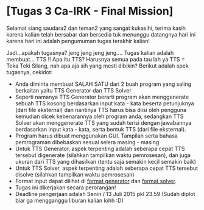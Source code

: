 # [Tugas 3 Ca-IRK - Final Mission]

Selamat siang saudara2 dan teman2 yang sangat kukasihi, terima kasih karena kalian telah bersabar dan bersedia tuk menunggu datangnya hari ini karena hari ini adalah pengumuman tugas terakhir kalian!

Jadi...apakah tugasnya? jeng jeng jeng jeng.... Tugas kalian adalah membuat... TTS !! Apa itu TTS? Harusnya semua pada tau lah ya TTS = Teka Teki Silang, nah apa aja sih yang mesti dibikin? Berikut adalah spek tugasnya, cekidot:

- Anda diminta membuat SALAH SATU dari 2 buah program yang saling berkaitan yaitu TTS Generator dan TTS Solver
- Seperti namanya TTS Generator berarti program akan menggenerate sebuah TTS kosong berdasarkan input kata - kata beserta petunjuknya (dari file eksternal) dan nantinya TTS harus bisa diisi oleh pengguna kemudian dicek kebenarannya oleh program anda, sedangkan TTS Solver akan menggenerate TTS yang sudah terisi dengan jawabannya berdasarkan input kata - kata, serta bentuk TTS (dari file eksternal).
- Program harus dibuat menggunakan GUI. Tampilan serta bahasa pemrograman dibebaskan sesuai selera masing - masing
- Untuk TTS Generator, aspek terpenting adalah seberapa cepat TTS tersebut digenerate (silahkan tampilkan waktu pemrosesan), dan juga ukuran dari TTS yang dihasilkan (tentu saja semakin kecil semakin baik)
- Untuk TTS Solver, aspek terpenting adalah seberapa cepat TTS tersebut disolve (silahkan tampilkan waktu pemrosesan)
- Format input dapat dilihat di [format generator](https://github.com/azaky/tugas3-ca-irk/blob/master/generator/README.md) dan [format solver](https://github.com/azaky/tugas3-ca-irk/blob/master/solver/README.md).
- Tugas ini dikerjakan secara perorangan!
- Deadline pengerjaan adalah Senin / 13 Juli 2015 pkl 23.59 (Sudah diplot biar ga mengganggu liburan kalian lohh :D)
